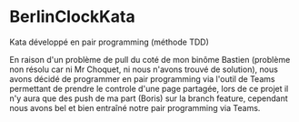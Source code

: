 # BerlinClockKata
Kata développé en pair programming (méthode TDD)

En raison d'un problème de pull du coté de mon binôme Bastien (problème non résolu car ni Mr Choquet, ni nous n'avons trouvé de solution), 
nous avons décidé de programmer en pair programming via l'outil de Teams permettant de prendre le controle d'une page partagée, 
lors de ce projet il n'y aura que des push de ma part (Boris) sur la branch feature, cependant nous avons bel et bien entraîné notre pair programming via Teams.
